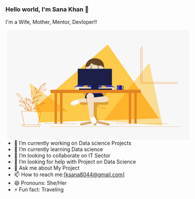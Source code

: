 ### Hello world, I'm Sana Khan  👋
I'm a Wife, Mother, Mentor, Devloper!!


<p><img align="right" src="https://github.com/Sana-Khan94/Sana-Khan94/blob/main/code.gif" width="500" height="300" /></p>

- 🔭 I’m currently working on Data science Projects
- 🌱 I’m currently learning Data science
- 👯 I’m looking to collaborate on IT Sector
- 🤔 I’m looking for help with Project on Data Science
- 💬 Ask me about My Project
- 📫 How to reach me:[ksana8044@gmail.com]
- 😄 Pronouns: She/Her
- ⚡ Fun fact: Traveling
<!--
**Sana-Khan94/Sana-Khan94** is a ✨ _special_ ✨ repository because its `README.md` (this file) appears on your GitHub profile.

Here are some ideas to get you started:
-->

